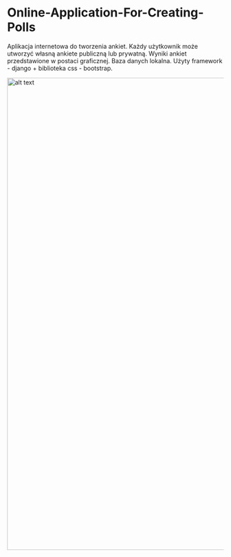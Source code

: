 # Online-Application-For-Creating-Polls
Aplikacja  internetowa do tworzenia ankiet. Każdy użytkownik może utworzyć własną ankiete publiczną lub prywatną. Wyniki ankiet przedstawione w postaci graficznej.
Baza danych lokalna. Użyty framework - django + biblioteka css - bootstrap.

<img src="https://github.com/DzikiCzosnek99/Online-Application-For-Creating-Polls/blob/main/Baza.png?raw=true" alt="alt text" width="1100"/>
